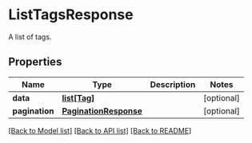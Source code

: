# ListTagsResponse

A list of tags.
## Properties
Name | Type | Description | Notes
------------ | ------------- | ------------- | -------------
**data** | [**list[Tag]**](Tag.md) |  | [optional] 
**pagination** | [**PaginationResponse**](PaginationResponse.md) |  | [optional] 

[[Back to Model list]](../README.md#documentation-for-models) [[Back to API list]](../README.md#documentation-for-api-endpoints) [[Back to README]](../README.md)



